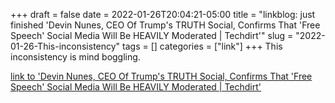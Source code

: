 +++draft = falsedate = 2022-01-26T20:04:21-05:00title = "linkblog: just finished 'Devin Nunes, CEO Of Trump's TRUTH Social, Confirms That 'Free Speech' Social Media Will Be HEAVILY Moderated | Techdirt'"slug = "2022-01-26-This-inconsistency"tags = []categories = ["link"]+++This inconsistency is mind boggling. [link to 'Devin Nunes, CEO Of Trump's TRUTH Social, Confirms That 'Free Speech' Social Media Will Be HEAVILY Moderated | Techdirt'](https://www.techdirt.com/articles/20220125/11223948355/devin-nunes-ceo-trumps-truth-social-confirms-that-free-speech-social-media-will-be-heavily-moderated.shtml)